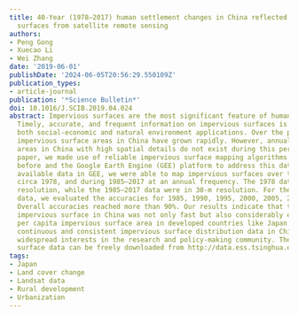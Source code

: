 ```yaml
---
title: 40-Year (1978–2017) human settlement changes in China reflected by impervious
  surfaces from satellite remote sensing
authors:
- Peng Gong
- Xuecao Li
- Wei Zhang
date: '2019-06-01'
publishDate: '2024-06-05T20:56:29.550109Z'
publication_types:
- article-journal
publication: '*Science Bulletin*'
doi: 10.1016/J.SCIB.2019.04.024
abstract: Impervious surfaces are the most significant feature of human settlements.
  Timely, accurate, and frequent information on impervious surfaces is critical in
  both social-economic and natural environment applications. Over the past 40 years,
  impervious surface areas in China have grown rapidly. However, annual maps of impervious
  areas in China with high spatial details do not exist during this period. In this
  paper, we made use of reliable impervious surface mapping algorithms that we published
  before and the Google Earth Engine (GEE) platform to address this data gap. With
  available data in GEE, we were able to map impervious surfaces over the entire country
  circa 1978, and during 1985–2017 at an annual frequency. The 1978 data were at 60-m
  resolution, while the 1985–2017 data were in 30-m resolution. For the 30-m resolution
  data, we evaluated the accuracies for 1985, 1990, 1995, 2000, 2005, 2010, and 2015.
  Overall accuracies reached more than 90%. Our results indicate that the growth of
  impervious surface in China was not only fast but also considerably exceeding the
  per capita impervious surface area in developed countries like Japan. The 40-year
  continuous and consistent impervious surface distribution data in China would generate
  widespread interests in the research and policy-making community. The impervious
  surface data can be freely downloaded from http://data.ess.tsinghua.edu.cn.
tags:
- Japan
- Land cover change
- Landsat data
- Rural development
- Urbanization
---
```

